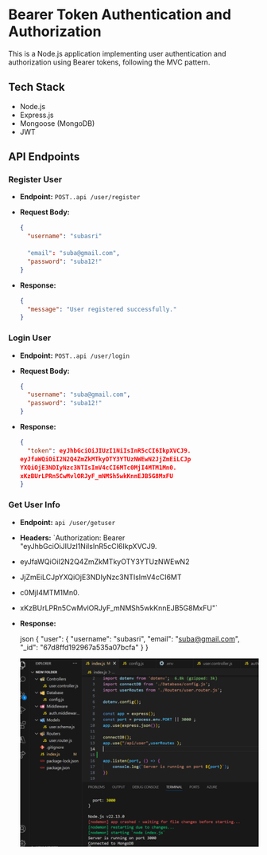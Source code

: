 # Bearer Token Authentication and Authorization

This is a Node.js application implementing user authentication and authorization using Bearer tokens, following the MVC pattern.

## Tech Stack

-   Node.js
-   Express.js
-   Mongoose (MongoDB)
-   JWT



## API Endpoints

### Register User

-   **Endpoint:** `POST..api /user/register`
-   **Request Body:**

    ```json
    {
      "username": "subasri"

      "email": "suba@gmail.com",
      "password": "suba12!"
    }
    ```

-   **Response:**

    ```json
    {
      "message": "User registered successfully."
    }
    ```

### Login User

-   **Endpoint:** `POST..api /user/login`
-   **Request Body:**

    ```json
    {
      "username": "suba@gmail.com",
      "password": "suba12!"
    }
    ```

-   **Response:**

    ```json
    {
      "token": eyJhbGciOiJIUzI1NiIsInR5cCI6IkpXVCJ9.
    eyJfaWQiOiI2N2Q4ZmZkMTkyOTY3YTUzNWEwN2JjZmEiLCJp
    YXQiOjE3NDIyNzc3NTIsImV4cCI6MTc0MjI4MTM1Mn0.
    xKzBUrLPRn5CwMvlORJyF_mNMSh5wkKnnEJB5G8MxFU
    }
    ```

### Get User Info

-   **Endpoint:** `api /user/getuser`
-   **Headers:** `Authorization: Bearer "eyJhbGciOiJIUzI1NiIsInR5cCI6IkpXVCJ9.
-   eyJfaWQiOiI2N2Q4ZmZkMTkyOTY3YTUzNWEwN2
-   JjZmEiLCJpYXQiOjE3NDIyNzc3NTIsImV4cCI6MT
-   c0MjI4MTM1Mn0.
-   xKzBUrLPRn5CwMvlORJyF_mNMSh5wkKnnEJB5G8MxFU"`
-   **Response:**

    json
    {
      "user": {
        "username": "subasri",
        "email": "suba@gmail.com",
        "_id": "67d8ffd192967a535a07bcfa"
      }
    }
    
    ![alt image](https://github.com/abarna-RP/authentification-task/blob/main/authentification%20task.png)
